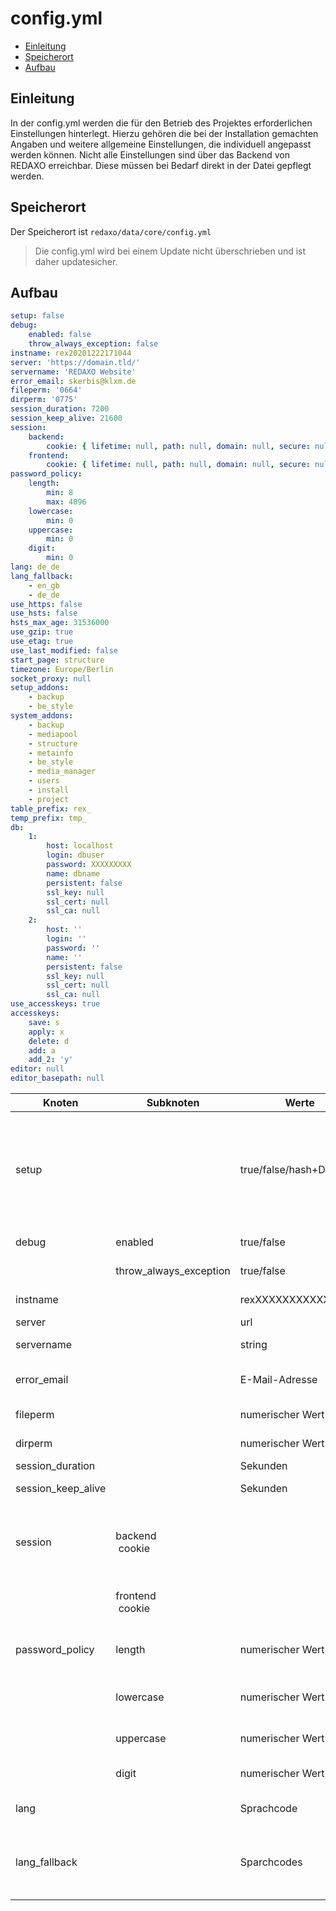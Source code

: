# config.yml

* [Einleitung](#plugin)
* [Speicherort](#speicherort)
* [Aufbau](#aufbau)

<a name="einleitung"></a>

## Einleitung

In der config.yml werden die für den Betrieb des Projektes erforderlichen Einstellungen hinterlegt. Hierzu gehören die bei der Installation gemachten Angaben und weitere allgemeine Einstellungen, die individuell angepasst werden können. Nicht alle Einstellungen sind über das Backend von REDAXO erreichbar. Diese müssen bei Bedarf direkt in der Datei gepflegt werden. 

<a name="speicherort"></a>

## Speicherort

Der Speicherort ist `redaxo/data/core/config.yml`

> Die config.yml wird bei einem Update nicht überschrieben und ist daher updatesicher.

<a name="aufbau"></a>

##  Aufbau

```yml
setup: false
debug:
    enabled: false
    throw_always_exception: false
instname: rex20201222171044
server: 'https://domain.tld/'
servername: 'REDAXO Website'
error_email: skerbis@klxm.de
fileperm: '0664'
dirperm: '0775'
session_duration: 7200
session_keep_alive: 21600
session:
    backend:
        cookie: { lifetime: null, path: null, domain: null, secure: null, httponly: true, samesite: Lax }
    frontend:
        cookie: { lifetime: null, path: null, domain: null, secure: null, httponly: true, samesite: Lax }
password_policy:
    length:
        min: 8
        max: 4096
    lowercase:
        min: 0
    uppercase:
        min: 0
    digit:
        min: 0
lang: de_de
lang_fallback:
    - en_gb
    - de_de
use_https: false
use_hsts: false
hsts_max_age: 31536000
use_gzip: true
use_etag: true
use_last_modified: false
start_page: structure
timezone: Europe/Berlin
socket_proxy: null
setup_addons:
    - backup
    - be_style
system_addons:
    - backup
    - mediapool
    - structure
    - metainfo
    - be_style
    - media_manager
    - users
    - install
    - project
table_prefix: rex_
temp_prefix: tmp_
db:
    1:
        host: localhost
        login: dbuser
        password: XXXXXXXXX
        name: dbname
        persistent: false
        ssl_key: null
        ssl_cert: null
        ssl_ca: null
    2:
        host: ''
        login: ''
        password: ''
        name: ''
        persistent: false
        ssl_key: null
        ssl_cert: null
        ssl_ca: null
use_accesskeys: true
accesskeys:
    save: s
    apply: x
    delete: d
    add: a
    add_2: 'y'
editor: null
editor_basepath: null

```

| Knoten | Subknoten | Werte | Beschreibung |
| ------ | --------- | ----- | ------------ |
| setup |  | true/false/hash+DayTime | Legt fest, ob das Setup ausgeführt werden soll. Bei true wird das Setup ausgeführt. Wird das Setup über das Backend gestartet findet sich hier ein Hash und eine DateTime-Angabe die festlegt bis wann der Setupaufruf gültig ist.  |
| debug | enabled | true/false | Startetet oder beenden den Debug-Modus |
|  | throw\_always\_exception | true/false | Legt fest ob Exceptions immer ausgegeben werden sollen |
| instname |  | rexXXXXXXXXXXXXXX | Eindeutiger Installationsname, Beispiel: rex20201222171044 |
| server |  | url | Url zum Frontend der Website |
| servername |  | string | Name der Website (wird meist im Titel ausgegeben)  |
| error\_email |  | E-Mail-Adresse | E-Mail-Adresse an die Fehlerberichte geschickt werden sollen.  |
| fileperm |  | numerischer Wert | Legt die allgemeinen Rechte für Dateien fest, z.B.: 0664 |
| dirperm |  | numerischer Wert | Legt die allgemeinen Rechte für Ordner fest, z.B.: 0775 |
| session\_duration |  | Sekunden | Legt die Session-Dauer fest |
| session\_keep\_alive |  | Sekunden | Legt den Keep live-Zeitraum für die Session fest |
| session | backend<br> cookie |  | Hier werden Einstellungen für das Cookie-Handling im Backend festgelegt.<br>Dazu gehören u.a Pfadangabe zur Cookie-Speicherung, Domain und Laufzeit |
|  | frontend<br> cookie |  | Hier werden Einstellungen für das Cookie-Handling im Frontend festgelegt. |
| <span class="pl-ent" style="box-sizing: border-box; color: var(--color-prettylights-syntax-entity-tag);">password\_policy</span> | length | numerischer Wert | Hier können Angaben zur minimalen und maximalen Zeichenlänge für Passwörter festgelegt werden |
|  | lowercase | numerischer Wert | Angabe wieviele Kleinbuchstaben das Passwort enthalten muss |
|  | uppercase | numerischer Wert | Angabe wieviele Großbuchstaben das Passwort enthalten muss |
|  | <span class="pl-ent" style="box-sizing: border-box; color: var(--color-prettylights-syntax-entity-tag);">digit</span> | numerischer Wert | Wieviele Zahlen soll das Passwort enthalten |
| lang |  | Sprachcode | Hier wird die default-Sprache festgelegt (Konfigurierbar im System)  |
| <span class="pl-ent" style="box-sizing: border-box; color: var(--color-prettylights-syntax-entity-tag);">lang\_fallback</span> |  | Sparchcodes | Legt das Verhalten fest auf welche Sprachen REDAXO zurückspringen soll, wenn eine Übersetzung nicht gefunden wird.  |
|  |  |  |  |
